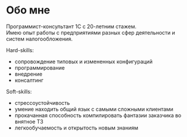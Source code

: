 # Обо мне

Программист-консультант 1С с 20-летним стажем.  
Имею опыт работы с предприятиями разных сфер деятельности и систем налогообложения.

Hard-skills:
* сопровождение типовых и измененных конфигураций 
* программирование
* внедрение
* консалтинг

  
Soft-skills:
- стрессоустойчивость
- умение находить общий язык с самыми сложными клиентами
- прокачанная способность компилировать фантазии заказчика во внятное ТЗ
- легкообучаемость и открытость новым знаниям


